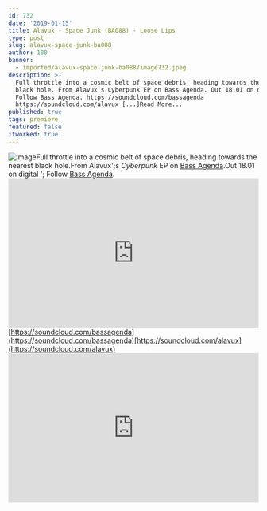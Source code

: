 ```yaml
---
id: 732
date: '2019-01-15'
title: Alavux - Space Junk (BA088) - Loose Lips
type: post
slug: alavux-space-junk-ba088
author: 100
banner:
  - imported/alavux-space-junk-ba088/image732.jpeg
description: >-
  Full throttle into a cosmic belt of space debris, heading towards the nearest
  black hole. From Alavux's Cyberpunk EP on Bass Agenda. Out 18.01 on digital –
  Follow Bass Agenda. https://soundcloud.com/bassagenda
  https://soundcloud.com/alavux [...]Read More...
published: true
tags: premiere
featured: false
itworked: true
---
```

![image](../imported/alavux-space-junk-ba088/image732.jpeg)Full throttle into a cosmic belt of space debris, heading towards the nearest black hole.From Alavux';s _Cyberpunk_ EP on [Bass Agenda](https://bassagendarecordings.bandcamp.com/).Out 18.01 on digital '; Follow [Bass Agenda](https://bassagendarecordings.bandcamp.com/).<iframe width='100%' height='300' scrolling='no' frameborder='no' allow='autoplay' src='https://w.soundcloud.com/player/?url=https%3A//api.soundcloud.com/tracks/559470693&color=%23ff5500&auto_play=false&hide_related=false&show_comments=true&show_user=true&show_reposts=false&show_teaser=true'></iframe>[https://soundcloud.com/bassagenda](https://soundcloud.com/bassagenda)[https://soundcloud.com/alavux](https://soundcloud.com/alavux)<iframe width='100%' height='300' scrolling='no' frameborder='no' allow='autoplay' src='https://www.youtube.com/embed/UNOah7ZD0Ss'></iframe>